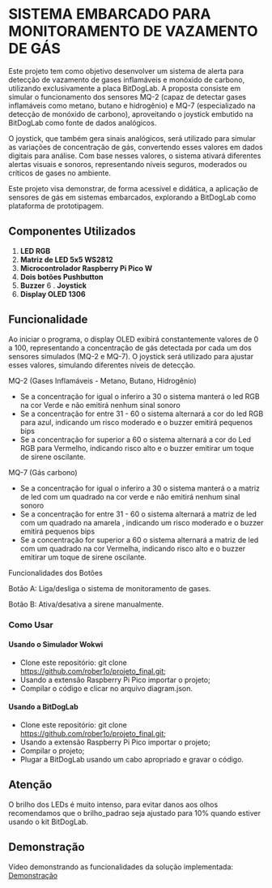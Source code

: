 # SISTEMA EMBARCADO PARA MONITORAMENTO DE VAZAMENTO DE GÁS

Este projeto tem como objetivo desenvolver um sistema de alerta para detecção de vazamento de gases inflamáveis e monóxido de carbono, utilizando exclusivamente a placa BitDogLab. A proposta consiste em simular o funcionamento dos sensores MQ-2 (capaz de detectar gases inflamáveis como metano, butano e hidrogênio) e MQ-7 (especializado na detecção de monóxido de carbono), aproveitando o joystick embutido na BitDogLab como fonte de dados analógicos.

O joystick, que também gera sinais analógicos, será utilizado para simular as variações de concentração de gás, convertendo esses valores em dados digitais para análise. Com base nesses valores, o sistema ativará diferentes alertas visuais e sonoros, representando níveis seguros, moderados ou críticos de gases no ambiente.

Este projeto visa demonstrar, de forma acessível e didática, a aplicação de sensores de gás em sistemas embarcados, explorando a BitDogLab como plataforma de prototipagem. 

## Componentes Utilizados

1. **LED RGB** 
2. **Matriz de LED 5x5 WS2812** 
3. **Microcontrolador Raspberry Pi Pico W**
4. **Dois botões Pushbutton**
5. **Buzzer**
6 . **Joystick**
7. **Display OLED 1306**

## Funcionalidade

Ao iniciar o programa, o display OLED exibirá constantemente valores de 0 a 100, representando a concentração de gás detectada por cada um dos sensores simulados (MQ-2 e MQ-7). O joystick será utilizado para ajustar esses valores, simulando diferentes níveis de detecção.

MQ-2 (Gases Inflamáveis - Metano, Butano, Hidrogênio)

 - Se a concentração for igual o inferiro a 30 o sistema manterá o led RGB na cor Verde e não emitirá nenhum sinal sonoro
 - Se a concentração for entre 31 - 60 o sistema alternará  a cor do led RGB para azul, indicando um risco moderado e o buzzer emitirá pequenos bips
 - Se a concentração for superior a 60 o sistema alternará a cor do Led RGB para Vermelho, indicando risco alto e o buzzer emitirar um toque de sirene oscilante.


 MQ-7 (Gás carbono)

 - Se a concentração for igual o inferiro a 30 o sistema manterá o a matriz de led com um quadrado na cor verde e não emitirá nenhum sinal sonoro
 - Se a concentração for entre 31 - 60 o sistema alternará a matriz de led com um quadrado na amarela , indicando um risco moderado e o buzzer emitirá pequenos bips
 - Se a concentração for superior a 60 o sistema alternará  a matriz de led com um quadrado na cor Vermelha, indicando risco alto e o buzzer emitirar um toque de sirene oscilante.

Funcionalidades dos Botões

Botão A: Liga/desliga o sistema de monitoramento de gases.

Botão B: Ativa/desativa a sirene manualmente.

### Como Usar

#### Usando o Simulador Wokwi

- Clone este repositório: git clone https://github.com/rober1o/projeto_final.git;
- Usando a extensão Raspberry Pi Pico importar o projeto;
- Compilar o código e clicar no arquivo diagram.json.

#### Usando a BitDogLab

- Clone este repositório: git clone https://github.com/rober1o/projeto_final.git;
- Usando a extensão Raspberry Pi Pico importar o projeto;
- Compilar o projeto;
- Plugar a BitDogLab usando um cabo apropriado e gravar o código.

## Atenção

O brilho dos LEDs é muito intenso, para evitar danos aos olhos recomendamos que o brilho_padrao seja ajustado para 10% quando estiver usando o kit BitDogLab.

## Demonstração

<!-- TODO: adicionar link do vídeo -->
Vídeo demonstrando as funcionalidades da solução implementada: [Demonstração](https://youtu.be/pDz5KutL2i4)
